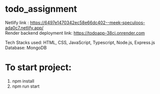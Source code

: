 # todo_assignment

Netlify link : https://6497e1470342ec58e66dc402--meek-speculoos-ada0c7.netlify.app/
<br>
Render backend deployment link: https://todoapp-38cj.onrender.com

Tech Stacks used: HTML, CSS, JavaScript, Typescript, Node.js, Express.js
Database: MongoDB

# To start project: 
1. npm install
2. npm run start
